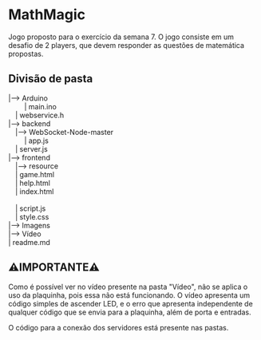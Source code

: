 # MathMagic
Jogo proposto para o exercício da semana 7. O jogo consiste em um desafio de 2 players, que devem responder as questões de matemática propostas.


## Divisão de pasta
|--> Arduino <br>
    &emsp;| main.ino<br>
    &emsp;| webservice.h<br>
|--> backend<br>
    &emsp;|--> WebSocket-Node-master<br>
    &emsp;| app.js<br>
    &emsp;| server.js<br>
|--> frontend<br>
  &emsp;|--> resource<br>
  &emsp;| game.html<br>
  &emsp;| help.html<br>
  &emsp;| index.html<br>  
  &emsp;| script.js<br>
  &emsp;| style.css<br>
|--> Imagens<br>
|--> Vídeo<br>
| readme.md<br>

## ⚠️IMPORTANTE⚠️
Como é possível ver no vídeo presente na pasta "Vídeo", não se aplica o uso da plaquinha, pois essa não está funcionando. O vídeo apresenta um código simples de ascender LED, e o erro que apresenta independente de qualquer código que se envia para a plaquinha, além de porta e entradas.

O código para a conexão dos servidores está presente nas pastas.

